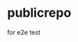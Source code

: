 # publicrepo
for e2e test






























































































































































































































































































































































































































































































































































































































































































































































































































































































































































































































































































































































































































































